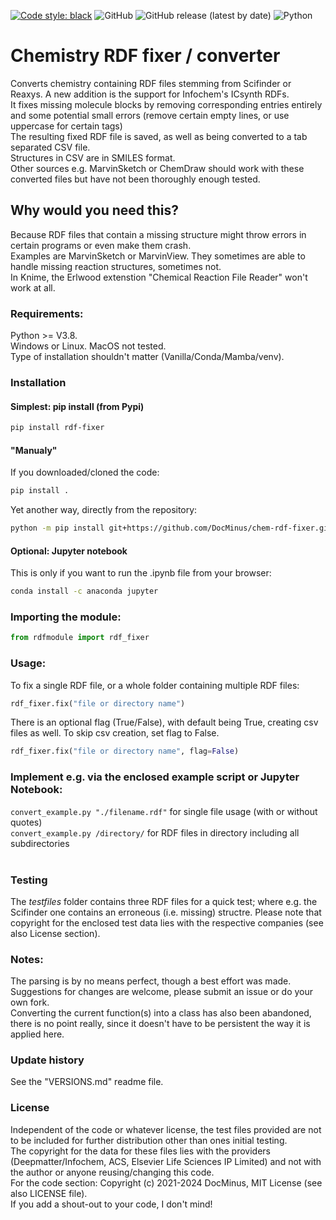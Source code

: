 [![Code style: black](https://img.shields.io/badge/code%20style-black-000000.svg)](https://github.com/psf/black)
![GitHub](https://img.shields.io/github/license/docminus/chem-rdf-fixer)
![GitHub release (latest by date)](https://img.shields.io/github/v/release/docminus/chem-rdf-fixer)
![Python](https://img.shields.io/badge/Python-3.8%20%7C%203.9%20%7C%203.10%20%7C%203.11%20%7C%203.12-blue)

# Chemistry RDF fixer / converter
Converts chemistry containing RDF files stemming from Scifinder or Reaxys. A new addition is the support for Infochem's ICsynth RDFs.<br>
It fixes missing molecule blocks by removing corresponding entries entirely and some potential small errors (remove certain empty lines, or use uppercase for certain tags)<br>
The resulting fixed RDF file is saved, as well as being converted to a tab separated CSV file.<br>
Structures in CSV are in SMILES format.<br>
Other sources e.g. MarvinSketch or ChemDraw should work with these converted files but have not been thoroughly enough tested.<br>

## Why would you need this?
Because RDF files that contain a missing structure might throw errors in certain programs or even make them crash.<br>
Examples are MarvinSketch or MarvinView. They sometimes are able to handle missing reaction structures, sometimes not.<br>
In Knime, the Erlwood extenstion "Chemical Reaction File Reader" won't work at all.

### Requirements:
Python >= V3.8.<br>
Windows or Linux. MacOS not tested. <br>
Type of installation shouldn't matter (Vanilla/Conda/Mamba/venv).


### Installation
#### Simplest: pip install (from Pypi)
```bash
pip install rdf-fixer
```

#### "Manualy"
If you downloaded/cloned the code:
```bash
pip install .
```
Yet another way, directly from the repository:
```bash
python -m pip install git+https://github.com/DocMinus/chem-rdf-fixer.git`
```


#### Optional: Jupyter notebook
This is only if you want to run the .ipynb file from your browser:
```bash
conda install -c anaconda jupyter
```


### Importing the module:<br>
```python
from rdfmodule import rdf_fixer
```


### Usage:
To fix a single RDF file, or a whole folder containing multiple RDF files:
```python
rdf_fixer.fix("file or directory name")
```
There is an optional flag (True/False), with default being True, creating csv files as well. To skip csv creation, set flag to False.
```python
rdf_fixer.fix("file or directory name", flag=False)
```


### Implement e.g. via the enclosed example script or Jupyter Notebook:<br>
`convert_example.py "./filename.rdf"` for single file usage (with or without quotes)<br>
`convert_example.py /directory/` for RDF files in directory including all subdirectories <br>
<br>


### Testing
The _testfiles_ folder contains three RDF files for a quick test; where e.g. the Scifinder one contains an erroneous (i.e. missing) structre. 
Please note that  copyright for the enclosed test data lies with the respective companies (see also License section).<br>


### Notes:
The parsing is by no means perfect, though a best effort was made. Suggestions for changes are welcome, please submit an issue or do your own fork.<br> 
Converting the current function(s) into a class has also been abandoned, there is no point really, since it doesn't have to be persistent the way it is applied here.<br>


### Update history
See the "VERSIONS.md" readme file.



### License
Independent of the code or whatever license, the test files provided are not to be included for further distribution other than ones initial testing.<br>
The copyright for the data for these files lies with the providers (Deepmatter/Infochem, ACS, Elsevier Life Sciences IP Limited) and not with the author or anyone reusing/changing this code.<br>
For the code section: Copyright (c) 2021-2024 DocMinus, MIT License (see also LICENSE file).<br>
If you add a shout-out to your code, I don't mind!

